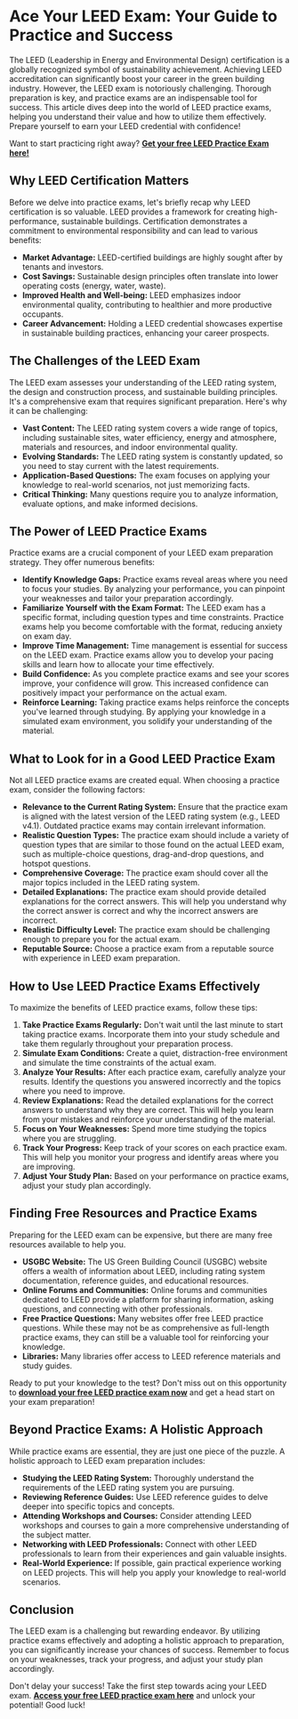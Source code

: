 # Ace Your LEED Exam: Your Guide to Practice and Success

The LEED (Leadership in Energy and Environmental Design) certification is a globally recognized symbol of sustainability achievement. Achieving LEED accreditation can significantly boost your career in the green building industry. However, the LEED exam is notoriously challenging. Thorough preparation is key, and practice exams are an indispensable tool for success. This article dives deep into the world of LEED practice exams, helping you understand their value and how to utilize them effectively. Prepare yourself to earn your LEED credential with confidence!

Want to start practicing right away? **[Get your free LEED Practice Exam here!](https://udemywork.com/leed-practice-exam)**

## Why LEED Certification Matters

Before we delve into practice exams, let's briefly recap why LEED certification is so valuable. LEED provides a framework for creating high-performance, sustainable buildings. Certification demonstrates a commitment to environmental responsibility and can lead to various benefits:

*   **Market Advantage:** LEED-certified buildings are highly sought after by tenants and investors.
*   **Cost Savings:** Sustainable design principles often translate into lower operating costs (energy, water, waste).
*   **Improved Health and Well-being:** LEED emphasizes indoor environmental quality, contributing to healthier and more productive occupants.
*   **Career Advancement:** Holding a LEED credential showcases expertise in sustainable building practices, enhancing your career prospects.

## The Challenges of the LEED Exam

The LEED exam assesses your understanding of the LEED rating system, the design and construction process, and sustainable building principles. It's a comprehensive exam that requires significant preparation. Here's why it can be challenging:

*   **Vast Content:** The LEED rating system covers a wide range of topics, including sustainable sites, water efficiency, energy and atmosphere, materials and resources, and indoor environmental quality.
*   **Evolving Standards:** The LEED rating system is constantly updated, so you need to stay current with the latest requirements.
*   **Application-Based Questions:** The exam focuses on applying your knowledge to real-world scenarios, not just memorizing facts.
*   **Critical Thinking:** Many questions require you to analyze information, evaluate options, and make informed decisions.

## The Power of LEED Practice Exams

Practice exams are a crucial component of your LEED exam preparation strategy. They offer numerous benefits:

*   **Identify Knowledge Gaps:** Practice exams reveal areas where you need to focus your studies. By analyzing your performance, you can pinpoint your weaknesses and tailor your preparation accordingly.
*   **Familiarize Yourself with the Exam Format:** The LEED exam has a specific format, including question types and time constraints. Practice exams help you become comfortable with the format, reducing anxiety on exam day.
*   **Improve Time Management:** Time management is essential for success on the LEED exam. Practice exams allow you to develop your pacing skills and learn how to allocate your time effectively.
*   **Build Confidence:** As you complete practice exams and see your scores improve, your confidence will grow. This increased confidence can positively impact your performance on the actual exam.
*   **Reinforce Learning:** Taking practice exams helps reinforce the concepts you've learned through studying. By applying your knowledge in a simulated exam environment, you solidify your understanding of the material.

## What to Look for in a Good LEED Practice Exam

Not all LEED practice exams are created equal. When choosing a practice exam, consider the following factors:

*   **Relevance to the Current Rating System:** Ensure that the practice exam is aligned with the latest version of the LEED rating system (e.g., LEED v4.1). Outdated practice exams may contain irrelevant information.
*   **Realistic Question Types:** The practice exam should include a variety of question types that are similar to those found on the actual LEED exam, such as multiple-choice questions, drag-and-drop questions, and hotspot questions.
*   **Comprehensive Coverage:** The practice exam should cover all the major topics included in the LEED rating system.
*   **Detailed Explanations:** The practice exam should provide detailed explanations for the correct answers. This will help you understand why the correct answer is correct and why the incorrect answers are incorrect.
*   **Realistic Difficulty Level:** The practice exam should be challenging enough to prepare you for the actual exam.
*   **Reputable Source:** Choose a practice exam from a reputable source with experience in LEED exam preparation.

## How to Use LEED Practice Exams Effectively

To maximize the benefits of LEED practice exams, follow these tips:

1.  **Take Practice Exams Regularly:** Don't wait until the last minute to start taking practice exams. Incorporate them into your study schedule and take them regularly throughout your preparation process.
2.  **Simulate Exam Conditions:** Create a quiet, distraction-free environment and simulate the time constraints of the actual exam.
3.  **Analyze Your Results:** After each practice exam, carefully analyze your results. Identify the questions you answered incorrectly and the topics where you need to improve.
4.  **Review Explanations:** Read the detailed explanations for the correct answers to understand why they are correct. This will help you learn from your mistakes and reinforce your understanding of the material.
5.  **Focus on Your Weaknesses:** Spend more time studying the topics where you are struggling.
6.  **Track Your Progress:** Keep track of your scores on each practice exam. This will help you monitor your progress and identify areas where you are improving.
7.  **Adjust Your Study Plan:** Based on your performance on practice exams, adjust your study plan accordingly.

##  Finding Free Resources and Practice Exams

Preparing for the LEED exam can be expensive, but there are many free resources available to help you.

*   **USGBC Website:** The US Green Building Council (USGBC) website offers a wealth of information about LEED, including rating system documentation, reference guides, and educational resources.
*   **Online Forums and Communities:** Online forums and communities dedicated to LEED provide a platform for sharing information, asking questions, and connecting with other professionals.
*   **Free Practice Questions:** Many websites offer free LEED practice questions. While these may not be as comprehensive as full-length practice exams, they can still be a valuable tool for reinforcing your knowledge.
*   **Libraries:** Many libraries offer access to LEED reference materials and study guides.

Ready to put your knowledge to the test? Don't miss out on this opportunity to **[download your free LEED practice exam now](https://udemywork.com/leed-practice-exam)** and get a head start on your exam preparation!

##  Beyond Practice Exams: A Holistic Approach

While practice exams are essential, they are just one piece of the puzzle. A holistic approach to LEED exam preparation includes:

*   **Studying the LEED Rating System:** Thoroughly understand the requirements of the LEED rating system you are pursuing.
*   **Reviewing Reference Guides:** Use LEED reference guides to delve deeper into specific topics and concepts.
*   **Attending Workshops and Courses:** Consider attending LEED workshops and courses to gain a more comprehensive understanding of the subject matter.
*   **Networking with LEED Professionals:** Connect with other LEED professionals to learn from their experiences and gain valuable insights.
*   **Real-World Experience:** If possible, gain practical experience working on LEED projects. This will help you apply your knowledge to real-world scenarios.

## Conclusion

The LEED exam is a challenging but rewarding endeavor. By utilizing practice exams effectively and adopting a holistic approach to preparation, you can significantly increase your chances of success. Remember to focus on your weaknesses, track your progress, and adjust your study plan accordingly.

Don't delay your success! Take the first step towards acing your LEED exam. **[Access your free LEED practice exam here](https://udemywork.com/leed-practice-exam)** and unlock your potential! Good luck!

